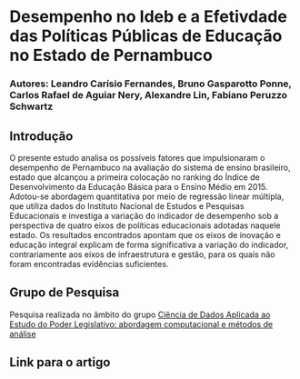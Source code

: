 # Desempenho no Ideb e a Efetivdade das Políticas Públicas de Educação no Estado de Pernambuco

### Autores: Leandro Carísio Fernandes, Bruno Gasparotto Ponne, Carlos Rafael de Aguiar Nery, Alexandre Lin, Fabiano Peruzzo Schwartz

## Introdução

O presente estudo analisa os possíveis fatores que impulsionaram o desempenho de Pernambuco na avaliação do sistema de ensino brasileiro, estado que alcançou a primeira colocação no ranking do Índice de Desenvolvimento da Educação Básica para o Ensino Médio em 2015. Adotou-se abordagem quantitativa por meio de regressão linear múltipla, que utiliza dados do Instituto Nacional de Estudos e Pesquisas Educacionais e investiga a variação do indicador de desempenho sob a perspectiva de quatro eixos de políticas educacionais adotadas naquele estado. Os resultados encontrados apontam que os eixos de inovação e educação integral explicam de forma significativa a variação do indicador, contrariamente aos eixos de infraestrutura e gestão, para os quais não foram encontradas evidências suficientes.

## Grupo de Pesquisa

Pesquisa realizada no âmbito do grupo [Ciência de Dados Aplicada ao Estudo do Poder Legislativo: abordagem computacional e métodos de análise](http://dgp.cnpq.br/dgp/espelhogrupo/9712095383739020)

## Link para o artigo 
